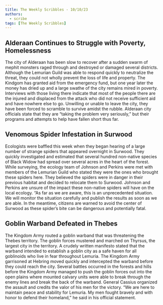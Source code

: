 ```yaml
---
title: The Weekly Scribbles - 10/10/23
authors:
  - scribe
tags: [The Weekly Scribbles]
---
```


## Alderaan Continues to Struggle with Poverty, Homelessness
The city of Alderaan has been slow to recover after a sudden swarm of mephit monsters raged through and destroyed or damaged several districts. Although the Lemurian Guild was able to respond quickly to neutralize the threat, they could not wholly prevent the loss of life and property. The Kindgom has granted aid from the emergency fund, but one year later the money has dried up and a large swathe of the city remains mired in poverty. Interviews with those living there indicate that most of the people there are the injured and displaced from the attack who did not receive sufficient aid and have nowhere else to go. Unwilling or unable to leave the city, they have been forced to scramble to survive amidst the rubble. Alderaan city officials state that they are “taking the problem very seriously,” but their programs and attempts to help have fallen short thus far.

## Venomous Spider Infestation in Surwood
Ecologists were baffled this week when they began hearing of a large number of strange spiders that appeared overnight in Surwood. They quickly investigated and estimated that several hundred non-native species of Black Widow had spread over several acres in the heart of the forest. While surveying, the ecology team of Johnson and Perkins were met with members of the Lemurian Guild who stated they were the ones who brought these spiders here. They believed the spiders were in danger in their previous habitat and decided to relocate them to Surwood. Johnson and Perkins are unsure of the impact these non-native spiders will have on the local ecology. “As far as we are aware, this is an unprecedented situation. We will monitor the situation carefully and publish the results as soon as we are able. In the meantime, citizens are warned to avoid the center of Surwood as these spider’s bite can be dangerous and potentially fatal.

## Goblin Warband Defeated in Thebes
The Kingdom Army routed a goblin warband that was threatening the Thebes territory. The goblin forces mustered and marched on Thyrsus, the largest city in the territory. A crudely written manifesto stated that the warband intended to establish a goblin city as a safe haven for all goblinoids who live in fear throughout Lemuria. The Kingdom Army garrisoned at Hebring moved quickly and intercepted the warband before they could reach the city. Several battles occurred in the forests and hills before the Kingdom Army managed to push the goblin forces out into the open plains where mounted calvary units were able to break through the enemy lines and break the back of the warband. General Cassius organized the assault and credits the valor of his men for the victory. “We are here to maintain peace and stability for Lemuria. My men fought bravely and with honor to defend their homeland,” he said in his official statement.
